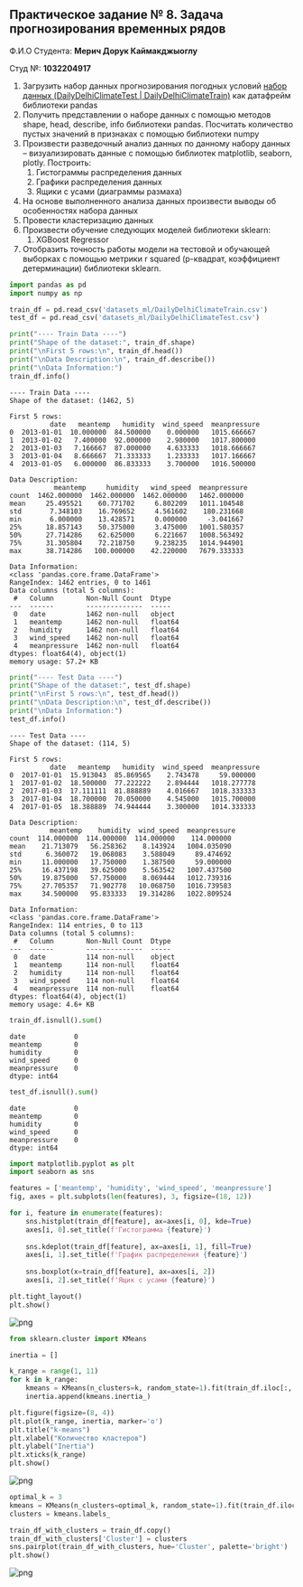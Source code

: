 ## Практическое задание № 8. Задача прогнозирования временных рядов

Ф.И.О Студента: **Мерич Дорук Каймакджыоглу**

Студ №: **1032204917**

1. Загрузить набор данных прогнозирования погодных условий [набор данных (DailyDelhiClimateTest | DailyDelhiClimateTrain)](https://www.kaggle.com/datasets/sumanthvrao/daily-climate-time-series-data?datasetId=312121&sortBy=voteCount) как датафрейм библиотеки pandas
2. Получить представлении о наборе данных с помощью методов shape, head, describe, info библиотеки pandas. Посчитать количество пустых значений в признаках с помощью библиотеки numpy
3. Произвести разведочный анализ данных по данному набору данных – визуализировать данные с помощью библиотек matplotlib, seaborn, plotly.
Построить:
    1) Гистограммы распределения данных
    2) Графики распределения данных
    3) Ящики с усами (диаграммы размаха)
4. На основе выполненного анализа данных произвести выводы об особенностях набора данных
5. Провести кластеризацию данных
6. Произвести обучение следующих моделей библиотеки sklearn:
    1) XGBoost Regressor
7. Отобразить точность работы модели на тестовой и обучающей выборках с помощью метрики r squared (р-квадрат, коэффициент детерминации) библиотеки sklearn.


```python
import pandas as pd
import numpy as np

train_df = pd.read_csv('datasets_ml/DailyDelhiClimateTrain.csv')
test_df = pd.read_csv('datasets_ml/DailyDelhiClimateTest.csv')

print("---- Train Data ----")
print("Shape of the dataset:", train_df.shape)
print("\nFirst 5 rows:\n", train_df.head())
print("\nData Description:\n", train_df.describe())
print("\nData Information:")
train_df.info()
```

    ---- Train Data ----
    Shape of the dataset: (1462, 5)
    
    First 5 rows:
              date   meantemp   humidity  wind_speed  meanpressure
    0  2013-01-01  10.000000  84.500000    0.000000   1015.666667
    1  2013-01-02   7.400000  92.000000    2.980000   1017.800000
    2  2013-01-03   7.166667  87.000000    4.633333   1018.666667
    3  2013-01-04   8.666667  71.333333    1.233333   1017.166667
    4  2013-01-05   6.000000  86.833333    3.700000   1016.500000
    
    Data Description:
               meantemp     humidity   wind_speed  meanpressure
    count  1462.000000  1462.000000  1462.000000   1462.000000
    mean     25.495521    60.771702     6.802209   1011.104548
    std       7.348103    16.769652     4.561602    180.231668
    min       6.000000    13.428571     0.000000     -3.041667
    25%      18.857143    50.375000     3.475000   1001.580357
    50%      27.714286    62.625000     6.221667   1008.563492
    75%      31.305804    72.218750     9.238235   1014.944901
    max      38.714286   100.000000    42.220000   7679.333333
    
    Data Information:
    <class 'pandas.core.frame.DataFrame'>
    RangeIndex: 1462 entries, 0 to 1461
    Data columns (total 5 columns):
     #   Column        Non-Null Count  Dtype  
    ---  ------        --------------  -----  
     0   date          1462 non-null   object 
     1   meantemp      1462 non-null   float64
     2   humidity      1462 non-null   float64
     3   wind_speed    1462 non-null   float64
     4   meanpressure  1462 non-null   float64
    dtypes: float64(4), object(1)
    memory usage: 57.2+ KB
    


```python
print("---- Test Data ----")
print("Shape of the dataset:", test_df.shape)
print("\nFirst 5 rows:\n", test_df.head())
print("\nData Description:\n", test_df.describe())
print("\nData Information:")
test_df.info()
```

    ---- Test Data ----
    Shape of the dataset: (114, 5)
    
    First 5 rows:
              date   meantemp   humidity  wind_speed  meanpressure
    0  2017-01-01  15.913043  85.869565    2.743478     59.000000
    1  2017-01-02  18.500000  77.222222    2.894444   1018.277778
    2  2017-01-03  17.111111  81.888889    4.016667   1018.333333
    3  2017-01-04  18.700000  70.050000    4.545000   1015.700000
    4  2017-01-05  18.388889  74.944444    3.300000   1014.333333
    
    Data Description:
              meantemp    humidity  wind_speed  meanpressure
    count  114.000000  114.000000  114.000000    114.000000
    mean    21.713079   56.258362    8.143924   1004.035090
    std      6.360072   19.068083    3.588049     89.474692
    min     11.000000   17.750000    1.387500     59.000000
    25%     16.437198   39.625000    5.563542   1007.437500
    50%     19.875000   57.750000    8.069444   1012.739316
    75%     27.705357   71.902778   10.068750   1016.739583
    max     34.500000   95.833333   19.314286   1022.809524
    
    Data Information:
    <class 'pandas.core.frame.DataFrame'>
    RangeIndex: 114 entries, 0 to 113
    Data columns (total 5 columns):
     #   Column        Non-Null Count  Dtype  
    ---  ------        --------------  -----  
     0   date          114 non-null    object 
     1   meantemp      114 non-null    float64
     2   humidity      114 non-null    float64
     3   wind_speed    114 non-null    float64
     4   meanpressure  114 non-null    float64
    dtypes: float64(4), object(1)
    memory usage: 4.6+ KB
    


```python
train_df.isnull().sum()
```




    date            0
    meantemp        0
    humidity        0
    wind_speed      0
    meanpressure    0
    dtype: int64




```python
test_df.isnull().sum()
```




    date            0
    meantemp        0
    humidity        0
    wind_speed      0
    meanpressure    0
    dtype: int64




```python
import matplotlib.pyplot as plt
import seaborn as sns

features = ['meantemp', 'humidity', 'wind_speed', 'meanpressure']
fig, axes = plt.subplots(len(features), 3, figsize=(18, 12))

for i, feature in enumerate(features):
    sns.histplot(train_df[feature], ax=axes[i, 0], kde=True)
    axes[i, 0].set_title(f'Гистограмма {feature}')
    
    sns.kdeplot(train_df[feature], ax=axes[i, 1], fill=True)
    axes[i, 1].set_title(f'График распределения {feature}')
    
    sns.boxplot(x=train_df[feature], ax=axes[i, 2])
    axes[i, 2].set_title(f'Ящик с усами {feature}')

plt.tight_layout()
plt.show()
```


    
![png](output_7_0.png)
    



```python
from sklearn.cluster import KMeans

inertia = []

k_range = range(1, 11)
for k in k_range:
    kmeans = KMeans(n_clusters=k, random_state=1).fit(train_df.iloc[:, 1:])
    inertia.append(kmeans.inertia_)

plt.figure(figsize=(8, 4))
plt.plot(k_range, inertia, marker='o')
plt.title("k-means")
plt.xlabel("Количество кластеров")
plt.ylabel("Inertia")
plt.xticks(k_range)
plt.show()
```


    
![png](output_8_0.png)
    



```python
optimal_k = 3
kmeans = KMeans(n_clusters=optimal_k, random_state=1).fit(train_df.iloc[:, 1:])
clusters = kmeans.labels_

train_df_with_clusters = train_df.copy()
train_df_with_clusters['Cluster'] = clusters
sns.pairplot(train_df_with_clusters, hue='Cluster', palette='bright')
plt.show()
```


    
![png](output_9_0.png)
    



```python

```
